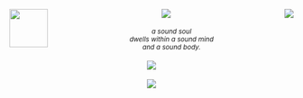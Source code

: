<p align="center">
  <img align="left" width="68" src="https://carcuvorous.carrd.co/assets/images/gallery06/b374dc09.png?v=b471a82b">
  <img align="center" src="https://carcuvorous.carrd.co/assets/images/gallery02/bcf13283.png?v=b471a82b">
  <img align="right" src="https://carcuvorous.carrd.co/assets/images/gallery15/c088ebda.png?v=b471a82b">
    <br/>
    <br/>
  <align="center"><I><sub>a sound soul</sub></I></align>
    <br/>
  <align="center"><I><sub>dwells within a sound mind</sub></I></align>
    <br/>
  <align="center"><I><sub>and a sound body.</sub></I></align>
    <br/>
    <br/>
  <img align="center" src="https://komarev.com/ghpvc/?username=s0ulevans&color=6e1111&style=plastic&label=༒︎+kishin+souls+≬+&abbreviated=true">
    <br/>
    <br/>
  <img align="center" src="https://gifcity.carrd.co/assets/images/gallery48/5501d663.gif?v=e3c0bc0f"
</p>

